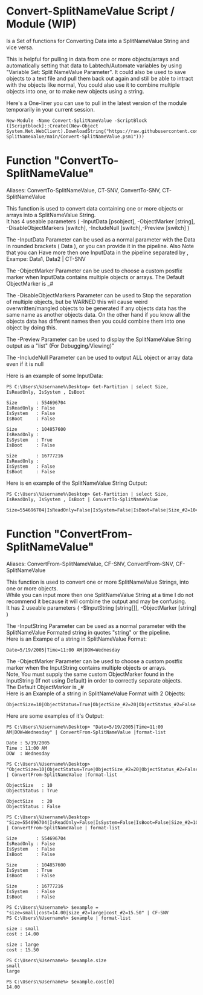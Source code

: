 # Convert-SplitNameValue Script / Module (WIP)
Is a Set of functions for Converting Data into a SplitNameValue String and vice versa. 

This is helpful for pulling in data from one or more objects/arrays and automatically setting that data to Labtech/Automate variables by using "Variable Set: Split NameValue Parameter". It could also be used to save objects to a text file and pull them back out again and still be able to intract with the objects like normal, You could also use it to combine multiple objects into one, or to make new objects using a string.

Here's a One-liner you can use to pull in the latest version of the module temporarily in your current session.

```
New-Module -Name Convert-SplitNameValue -ScriptBlock ([Scriptblock]::Create((New-Object System.Net.WebClient).DownloadString("https://raw.githubusercontent.com/dwesterman/Convert-SplitNameValue/main/Convert-SplitNameValue.psm1")))
```

# Function "ConvertTo-SplitNameValue"
Aliases: ConvertTo-SplitNameValue, CT-SNV, ConvertTo-SNV, CT-SplitNameValue <br />

This function is used to convert data containing one or more objects or arrays into a SplitNameValue String.<br />
It has 4 useable parameters ( -InputData [psobject], -ObjectMarker [string], -DisableObjectMarkers [switch], -IncludeNull [switch],-Preview [switch] )

The -InputData Parameter can be used as a normal parameter with the Data in rounded brackets ( Data ), or you can provide it in the pipeline. 
Also Note that you can Have more then one InputData in the pipeline separated by , Exampe: Data1, Data2 | CT-SNV

The -ObjectMarker Parameter can be used to choose a custom postfix marker when InputData contains multiple objects or arrays. The Default ObjectMarker is &lowbar;#

The -DisableObjectMarkers Parameter can be used to Stop the separation of multiple objects, but be WARNED this will cause weird overwritten/mangled objects to be generated if any objects data has the same name as another objects data. On the other hand if you know all the objects data has different names then you could combine them into one object by doing this.

The -Preview Parameter can be used to display the SplitNameValue String output as a "list" (For Debugging/Viewing)"

The -IncludeNull Parameter can be used to output ALL object or array data even if it is null

Here is an example of some InputData:
```
PS C:\Users\%Username%\Desktop> Get-Partition | select Size, IsReadOnly, IsSystem , IsBoot

Size       : 554696704
IsReadOnly : False
IsSystem   : False
IsBoot     : False

Size       : 104857600
IsReadOnly : 
IsSystem   : True
IsBoot     : False

Size       : 16777216
IsReadOnly : 
IsSystem   : False
IsBoot     : False

```
Here is en example of the SplitNameValue String Output:
```
PS C:\Users\%Username%\Desktop> Get-Partition | select Size, IsReadOnly, IsSystem , IsBoot | ConvertTo-SplitNameValue

Size=554696704|IsReadOnly=False|IsSystem=False|IsBoot=False|Size_#2=104857600|IsSystem_#2=True|IsBoot_#2=False|Size_#3=16777216|IsSystem_#3=False|IsBoot_#3=False

```

# Function "ConvertFrom-SplitNameValue"
Aliases: ConvertFrom-SplitNameValue, CF-SNV, ConvertFrom-SNV, CF-SplitNameValue <br />

This function is used to convert one or more SplitNameValue Strings, into one or more objects.<br />
While you can input more then one SplitNameValue String at a time I do not recommend it because it will combine the output and may be confusing.<br />
It has 2 useable parameters ( -$InputString [string[]], -ObjectMarker [string] )

The -InputString Parameter can be used as a normal parameter with the SplitNameValue Formated string in quotes "string" or the pipeline.<br />
Here is an Exampe of a string in SplitNameValue Format: 
```
Date=5/19/2005|Time=11:00 AM|DOW=Wednesday
```
The -ObjectMarker Parameter can be used to choose a custom postfix marker when the InputString contains multiple objects or arrays.<br />
Note, You must supply the same custom ObjectMarker found in the InputString (If not using Default) in order to correctly separate objects.<br />
The Default ObjectMarker is &lowbar;# <br />
Here is an Example of a string in SplitNameValue Format with 2 Objects: 
```
ObjectSize=10|ObjectStatus=True|ObjectSize_#2=20|ObjectStatus_#2=False
```
Here are some examples of it's Output:

```
PS C:\Users\%Username%\Desktop> "Date=5/19/2005|Time=11:00 AM|DOW=Wednesday" | ConvertFrom-SplitNameValue |format-list

Date : 5/19/2005
Time : 11:00 AM
DOW  : Wednesday

PS C:\Users\%Username%\Desktop> "ObjectSize=10|ObjectStatus=True|ObjectSize_#2=20|ObjectStatus_#2=False" | ConvertFrom-SplitNameValue |format-list

ObjectSize   : 10
ObjectStatus : True

ObjectSize   : 20
ObjectStatus : False

PS C:\Users\%Username%\Desktop> "Size=554696704|IsReadOnly=False|IsSystem=False|IsBoot=False|Size_#2=104857600|IsSystem_#2=True|IsBoot_#2=False|Size_#3=16777216|IsSystem_#3=False|IsBoot_#3=False" | ConvertFrom-SplitNameValue | format-list

Size       : 554696704
IsReadOnly : False
IsSystem   : False
IsBoot     : False

Size       : 104857600
IsSystem   : True
IsBoot     : False
           
Size       : 16777216
IsSystem   : False
IsBoot     : False

```
```
PS C:\Users\%Username%> $example = "size=small|cost=14.00|size_#2=large|cost_#2=15.50" | CF-SNV
PS C:\Users\%Username%> $example | format-list

size : small
cost : 14.00

size : large
cost : 15.50

PS C:\Users\%Username%> $example.size
small
large

PS C:\Users\%Username%> $example.cost[0]
14.00

```
